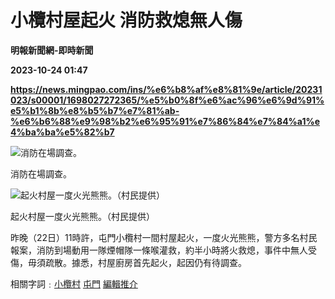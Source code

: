 # 小欖村屋起火 消防救熄無人傷
**明報新聞網-即時新聞**

**2023-10-24 01:47**

**https://news.mingpao.com/ins/%e6%b8%af%e8%81%9e/article/20231023/s00001/1698027272365/%e5%b0%8f%e6%ac%96%e6%9d%91%e5%b1%8b%e8%b5%b7%e7%81%ab-%e6%b6%88%e9%98%b2%e6%95%91%e7%86%84%e7%84%a1%e4%ba%ba%e5%82%b7**

![消防在場調查。](https://fs.mingpao.com/ins/20231023/s00001/873ea3fbfd03ee21e5df1bed0e17bbda.jpg)

消防在場調查。

![起火村屋一度火光熊熊。（村民提供）](https://fs.mingpao.com/ins/20231023/s00001/874d03a4bd66691b9a54759c42ed3050.jpg)

起火村屋一度火光熊熊。（村民提供）

昨晚（22日）11時許，屯門小欖村一間村屋起火，一度火光熊熊，警方多名村民報案，消防到場動用一隊煙帽隊一條喉灌救，約半小時將火救熄，事件中無人受傷，毋須疏散。據悉，村屋廚房首先起火，起因仍有待調查。

相關字詞﹕[小欖村](https://news.mingpao.com/ins/%e6%b8%af%e8%81%9e/article/20231023/s00001/php/search2.php?pnssection=all&inssection=all&searchtype=A&keywords=%E5%B0%8F%E6%AC%96%E6%9D%91) [屯門](https://news.mingpao.com/ins/%e6%b8%af%e8%81%9e/article/20231023/s00001/php/search2.php?pnssection=all&inssection=all&searchtype=A&keywords=%E5%B1%AF%E9%96%80) [編輯推介](https://news.mingpao.com/ins/%e6%b8%af%e8%81%9e/article/20231023/s00001/php/search2.php?pnssection=all&inssection=all&searchtype=A&keywords=%E7%B7%A8%E8%BC%AF%E6%8E%A8%E4%BB%8B)